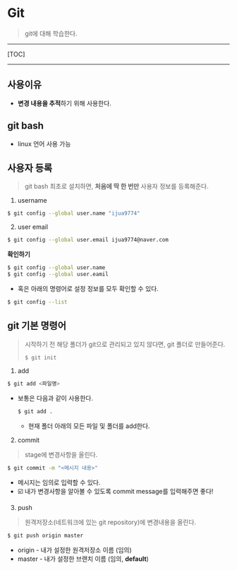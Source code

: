 # Git

> git에 대해 학습한다.

---

[TOC]

---



## 사용이유

- **변경 내용을 추적**하기 위해 사용한다.



## git bash

- linux 언어 사용 가능



## 사용자 등록

> git bash 최초로 설치하면, **처음에 딱 한 번만** 사용자 정보를 등록해준다.

1. username

```bash
$ git config --global user.name "ijua9774"
```

2. user email

```bash
$ git config --global user.email ijua9774@naver.com
```

**확인하기**

```bash
$ git config --global user.name
$ git config --global user.eamil
```

- 혹은 아래의 명령어로 설정 정보를 모두 확인할 수 있다.

```bash
$ git config --list
```



## git 기본 명령어

> 시작하기 전 해당 폴더가 git으로 관리되고 있지 않다면, git 폴더로 만들어준다.
>
> ```bash
> $ git init
> ```

1. add

```bash
$ git add <파일명>
```

- 보통은 다음과 같이 사용한다.

  ```bash
  $ git add .
  ```

  - 현재 폴더 아래의 모든 파일 및 폴더를 add한다.

2. commit

> stage에 변경사항을 올린다.

```bash
$ git commit -m "<메시지 내용>"
```

- 메시지는 임의로 입력할 수 있다.
- :ballot_box_with_check: 내가 변경사항을 알아볼 수 있도록 commit message를 입력해주면 좋다!

3. push

> 원격저장소(네트워크에 있는 git repository)에 변경내용을 올린다.

```bash
$ git push origin master
```

- origin - 내가 설정한 원격저장소 이름 (임의)
- master - 내가 설정한 브랜치 이름 (임의, **default**)